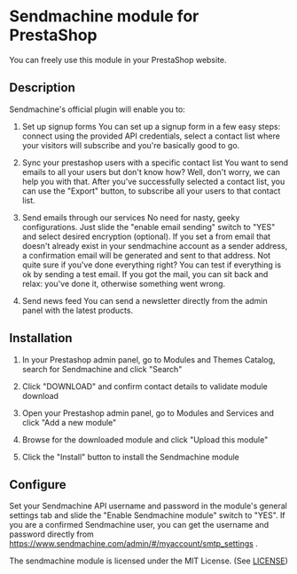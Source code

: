 Sendmachine module for PrestaShop
==================================

You can freely use this module in your PrestaShop website.

Description
------------

Sendmachine's official plugin will enable you to:

1. Set up signup forms
You can set up a signup form in a few easy steps: connect using the provided API credentials, select a contact list where your visitors will subscribe and you're basically good to go.

2. Sync your prestashop users with a specific contact list
You want to send emails to all your users but don't know how? Well, don't worry, we can help you with that. After you've successfully selected a contact list, you can use the "Export" button, to subscribe all your users to that contact list.

3. Send emails through our services
No need for nasty, geeky configurations. Just slide the "enable email sending" switch to "YES" and select desired encryption (optional).
If you set a from email that doesn't already exist in your sendmachine account as a sender address, a confirmation email will be generated and sent to that address.
Not quite sure if you've done everything right? You can test if everything is ok by sending a test email. If you got the mail, you can sit back and relax: you've done it, otherwise something went wrong.

4. Send news feed
You can send a newsletter directly from the admin panel with the latest products.


Installation
------------

1. In your Prestashop admin panel, go to Modules and Themes Catalog, search for Sendmachine and click "Search"

2. Click "DOWNLOAD" and confirm contact details to validate module download 

3. Open your Prestashop admin panel, go to Modules and Services and click "Add a new module"

4. Browse for the downloaded module and click "Upload this module"

5. Click the "Install" button to install the Sendmachine module

Configure
---------

Set your Sendmachine API username and password in the module's general settings tab and slide the "Enable Sendmachine module" switch to "YES".
If you are a confirmed Sendmachine user, you can get the username and password directly from https://www.sendmachine.com/admin/#/myaccount/smtp_settings .

The sendmachine module is licensed under the MIT License. (See [LICENSE](LICENSE))

